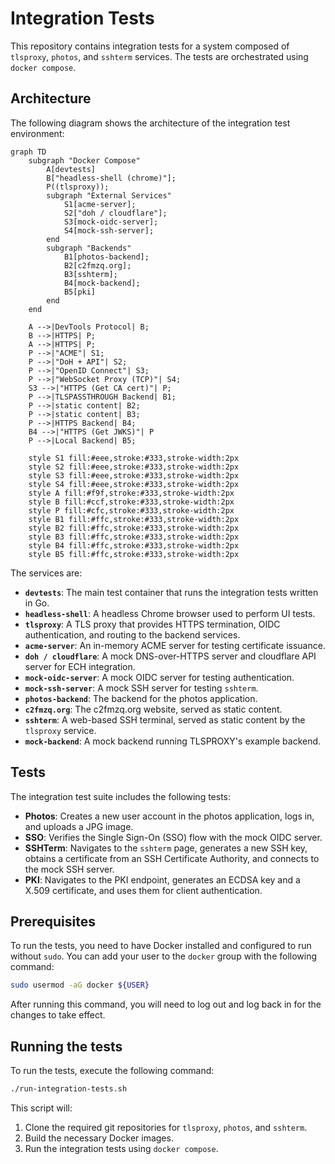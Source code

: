 # Integration Tests

This repository contains integration tests for a system composed of `tlsproxy`, `photos`, and `sshterm` services. The tests are orchestrated using `docker compose`.

## Architecture

The following diagram shows the architecture of the integration test environment:

```mermaid
graph TD
    subgraph "Docker Compose"
        A[devtests]
        B["headless-shell (chrome)"];
        P((tlsproxy));
        subgraph "External Services"
            S1[acme-server];
            S2["doh / cloudflare"];
            S3[mock-oidc-server];
            S4[mock-ssh-server];
        end
        subgraph "Backends"
            B1[photos-backend];
            B2[c2fmzq.org];
            B3[sshterm];
            B4[mock-backend];
            B5[pki]
        end
    end

    A -->|DevTools Protocol| B;
    B -->|HTTPS| P;
    A -->|HTTPS| P;
    P -->|"ACME"| S1;
    P -->|"DoH + API"| S2;
    P -->|"OpenID Connect"| S3;
    P -->|"WebSocket Proxy (TCP)"| S4;
    S3 -->|"HTTPS (Get CA cert)"| P;
    P -->|TLSPASSTHROUGH Backend| B1;
    P -->|static content| B2;
    P -->|static content| B3;
    P -->|HTTPS Backend| B4;
    B4 -->|"HTTPS (Get JWKS)"| P
    P -->|Local Backend| B5;

    style S1 fill:#eee,stroke:#333,stroke-width:2px
    style S2 fill:#eee,stroke:#333,stroke-width:2px
    style S3 fill:#eee,stroke:#333,stroke-width:2px
    style S4 fill:#eee,stroke:#333,stroke-width:2px
    style A fill:#f9f,stroke:#333,stroke-width:2px
    style B fill:#ccf,stroke:#333,stroke-width:2px
    style P fill:#cfc,stroke:#333,stroke-width:2px
    style B1 fill:#ffc,stroke:#333,stroke-width:2px
    style B2 fill:#ffc,stroke:#333,stroke-width:2px
    style B3 fill:#ffc,stroke:#333,stroke-width:2px
    style B4 fill:#ffc,stroke:#333,stroke-width:2px
    style B5 fill:#ffc,stroke:#333,stroke-width:2px
```

The services are:

*   **`devtests`**: The main test container that runs the integration tests written in Go.
*   **`headless-shell`**: A headless Chrome browser used to perform UI tests.
*   **`tlsproxy`**: A TLS proxy that provides HTTPS termination, OIDC authentication, and routing to the backend services.
*   **`acme-server`**: An in-memory ACME server for testing certificate issuance.
*   **`doh / cloudflare`**: A mock DNS-over-HTTPS server and cloudflare API server for ECH integration.
*   **`mock-oidc-server`**: A mock OIDC server for testing authentication.
*   **`mock-ssh-server`**: A mock SSH server for testing `sshterm`.
*   **`photos-backend`**: The backend for the photos application.
*   **`c2fmzq.org`**: The c2fmzq.org website, served as static content.
*   **`sshterm`**: A web-based SSH terminal, served as static content by the `tlsproxy` service.
*   **`mock-backend`**: A mock backend running TLSPROXY's example backend.

## Tests

The integration test suite includes the following tests:

*   **Photos**: Creates a new user account in the photos application, logs in, and uploads a JPG image.
*   **SSO**: Verifies the Single Sign-On (SSO) flow with the mock OIDC server.
*   **SSHTerm**: Navigates to the `sshterm` page, generates a new SSH key, obtains a certificate from an SSH Certificate Authority, and connects to the mock SSH server.
*   **PKI**: Navigates to the PKI endpoint, generates an ECDSA key and a X.509 certificate, and uses them for client authentication.

## Prerequisites

To run the tests, you need to have Docker installed and configured to run without `sudo`. You can add your user to the `docker` group with the following command:

```bash
sudo usermod -aG docker ${USER}
```

After running this command, you will need to log out and log back in for the changes to take effect.

## Running the tests

To run the tests, execute the following command:

```bash
./run-integration-tests.sh
```

This script will:

1.  Clone the required git repositories for `tlsproxy`, `photos`, and `sshterm`.
2.  Build the necessary Docker images.
3.  Run the integration tests using `docker compose`.
